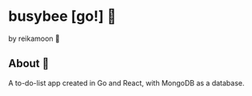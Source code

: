 # busybee [go!] :bee:
by reikamoon :ribbon:

## About :bee:
A to-do-list app created in Go and React, with MongoDB as a database.

